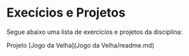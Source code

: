 # Execícios e Projetos

Segue abaixo uma lista de exercícios e projetos da disciplina:

Projeto [Jogo da Velha](Jogo da Velha/readme.md)
